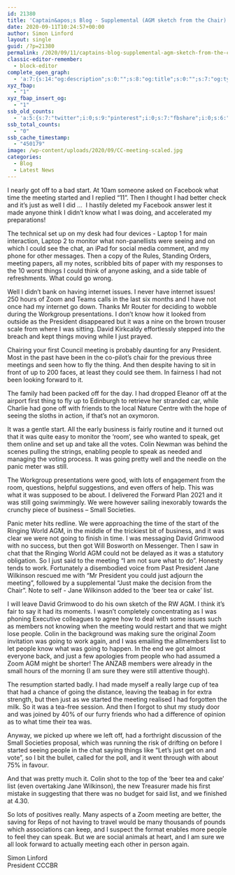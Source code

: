 ```yaml
---
id: 21380
title: 'Captain&apos;s Blog - Supplemental (AGM sketch from the Chair)'
date: 2020-09-11T10:24:57+00:00
author: Simon Linford
layout: single
guid: /?p=21380
permalink: /2020/09/11/captains-blog-supplemental-agm-sketch-from-the-chair/
classic-editor-remember:
  - block-editor
complete_open_graph:
  - 'a:7:{s:14:"og:description";s:0:"";s:8:"og:title";s:0:"";s:7:"og:type";s:0:"";s:12:"twitter:card";s:7:"summary";s:15:"twitter:creator";s:0:"";s:19:"twitter:description";s:0:"";s:8:"og:image";s:5:"21382";}'
xyz_fbap:
  - "1"
xyz_fbap_insert_og:
  - "1"
ssb_old_counts:
  - 'a:5:{s:7:"twitter";i:0;s:9:"pinterest";i:0;s:7:"fbshare";i:0;s:6:"reddit";i:0;s:6:"tumblr";N;}'
ssb_total_counts:
  - "0"
ssb_cache_timestamp:
  - "450179"
image: /wp-content/uploads/2020/09/CC-meeting-scaled.jpg
categories:
  - Blog
  - Latest News
---
```

I nearly got off to a bad start. At 10am someone asked on Facebook what time the meeting started and I replied “11”. Then I thought I had better check and it’s just as well I did …  I hastily deleted my Facebook answer lest it made anyone think I didn’t know what I was doing, and accelerated my preparations!

The technical set up on my desk had four devices - Laptop 1 for main interaction, Laptop 2 to monitor what non-panellists were seeing and on which I could see the chat, an iPad for social media comment, and my phone for other messages. Then a copy of the Rules, Standing Orders, meeting papers, all my notes, scribbled bits of paper with my responses to the 10 worst things I could think of anyone asking, and a side table of refreshments. What could go wrong.

Well I didn’t bank on having internet issues. I never have internet issues! 250 hours of Zoom and Teams calls in the last six months and I have not once had my internet go down. Thanks Mr Router for deciding to wobble during the Workgroup presentations. I don’t know how it looked from outside as the President disappeared but it was a nine on the brown trouser scale from where I was sitting. David Kirkcaldy effortlessly stepped into the breach and kept things moving while I just prayed.

Chairing your first Council meeting is probably daunting for any President. Most in the past have been in the co-pilot’s chair for the previous three meetings and seen how to fly the thing. And then despite having to sit in front of up to 200 faces, at least they could see them. In fairness I had not been looking forward to it.

The family had been packed off for the day. I had dropped Eleanor off at the airport first thing to fly up to Edinburgh to retrieve her stranded car, while Charlie had gone off with friends to the local Nature Centre with the hope of seeing the sloths in action, if that’s not an oxymoron.

It was a gentle start. All the early business is fairly routine and it turned out that it was quite easy to monitor the ‘room’, see who wanted to speak, get them online and set up and take all the votes. Colin Newman was behind the scenes pulling the strings, enabling people to speak as needed and managing the voting process. It was going pretty well and the needle on the panic meter was still.

The Workgroup presentations were good, with lots of engagement from the room, questions, helpful suggestions, and even offers of help. This was what it was supposed to be about. I delivered the Forward Plan 2021 and it was still going swimmingly. We were however sailing inexorably towards the crunchy piece of business – Small Societies.

Panic meter hits redline. We were approaching the time of the start of the Ringing World AGM, in the middle of the trickiest bit of business, and it was clear we were not going to finish in time. I was messaging David Grimwood with no success, but then got Will Bosworth on Messenger. Then I saw in chat that the Ringing World AGM could not be delayed as it was a statutory obligation. So I just said to the meeting “I am not sure what to do”. Honesty tends to work. Fortunately a disembodied voice from Past President Jane Wilkinson rescued me with “Mr President you could just adjourn the meeting”, followed by a supplemental “Just make the decision from the Chair”. Note to self - Jane Wilkinson added to the ‘beer tea or cake’ list.

I will leave David Grimwood to do his own sketch of the RW AGM. I think it’s fair to say it had its moments. I wasn’t completely concentrating as I was phoning Executive colleagues to agree how to deal with some issues such as members not knowing when the meeting would restart and that we might lose people. Colin in the background was making sure the original Zoom invitation was going to work again, and I was emailing the allmembers list to let people know what was going to happen. In the end we got almost everyone back, and just a few apologies from people who had assumed a Zoom AGM might be shorter! The ANZAB members were already in the small hours of the morning (I am sure they were still attentive though).

The resumption started badly. I had made myself a really large cup of tea that had a chance of going the distance, leaving the teabag in for extra strength, but then just as we started the meeting realised I had forgotten the milk. So it was a tea-free session. And then I forgot to shut my study door and was joined by 40% of our furry friends who had a difference of opinion as to what time their tea was.

Anyway, we picked up where we left off, had a forthright discussion of the Small Societies proposal, which was running the risk of drifting on before I started seeing people in the chat saying things like “Let’s just get on and vote”, so I bit the bullet, called for the poll, and it went through with about 75% in favour.

And that was pretty much it. Colin shot to the top of the ‘beer tea and cake’ list (even overtaking Jane Wilkinson), the new Treasurer made his first mistake in suggesting that there was no budget for said list, and we finished at 4.30.

So lots of positives really. Many aspects of a Zoom meeting are better, the saving for Reps of not having to travel would be many thousands of pounds which associations can keep, and I suspect the format enables more people to feel they can speak. But we are social animals at heart, and I am sure we all look forward to actually meeting each other in person again.

Simon Linford  
President CCCBR
